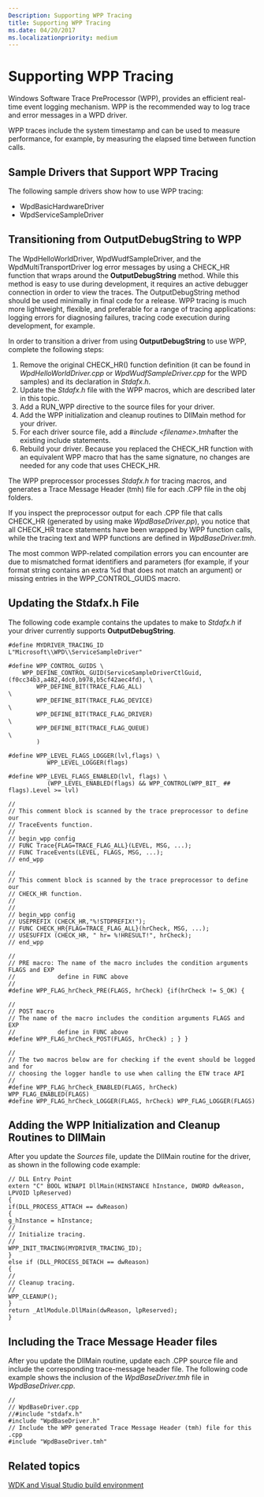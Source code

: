 ```yaml
---
Description: Supporting WPP Tracing
title: Supporting WPP Tracing
ms.date: 04/20/2017
ms.localizationpriority: medium
---
```


# Supporting WPP Tracing


Windows Software Trace PreProcessor (WPP), provides an efficient real-time event logging mechanism. WPP is the recommended way to log trace and error messages in a WPD driver.

WPP traces include the system timestamp and can be used to measure performance, for example, by measuring the elapsed time between function calls.

## <span id="Sample_Drivers_that_Support_WPP_Tracing"></span><span id="sample_drivers_that_support_wpp_tracing"></span><span id="SAMPLE_DRIVERS_THAT_SUPPORT_WPP_TRACING"></span>Sample Drivers that Support WPP Tracing


The following sample drivers show how to use WPP tracing:

-   WpdBasicHardwareDriver
-   WpdServiceSampleDriver

## <span id="Transitioning_from_OutputDebugString_to_WPP"></span><span id="transitioning_from_outputdebugstring_to_wpp"></span><span id="TRANSITIONING_FROM_OUTPUTDEBUGSTRING_TO_WPP"></span>Transitioning from OutputDebugString to WPP


The WpdHelloWorldDriver, WpdWudfSampleDriver, and the WpdMultiTransportDriver log error messages by using a CHECK\_HR function that wraps around the **OutputDebugString** method. While this method is easy to use during development, it requires an active debugger connection in order to view the traces. The OutputDebugString method should be used minimally in final code for a release. WPP tracing is much more lightweight, flexible, and preferable for a range of tracing applications: logging errors for diagnosing failures, tracing code execution during development, for example.

In order to transition a driver from using **OutputDebugString** to use WPP, complete the following steps:

1.  Remove the original CHECK\_HR() function definition (it can be found in *WpdHelloWorldDriver.cpp* or *WpdWudfSampleDriver.cpp* for the WPD samples) and its declaration in *Stdafx.h*.
2.  Update the *Stdafx.h* file with the WPP macros, which are described later in this topic.
3.  Add a RUN\_WPP directive to the source files for your driver.
4.  Add the WPP initialization and cleanup routines to DllMain method for your driver.
5.  For each driver source file, add a *\#include &lt;filename&gt;.tmh*after the existing include statements.
6.  Rebuild your driver. Because you replaced the CHECK\_HR function with an equivalent WPP macro that has the same signature, no changes are needed for any code that uses CHECK\_HR.

The WPP preprocessor processes *Stdafx.h* for tracing macros, and generates a Trace Message Header (tmh) file for each .CPP file in the obj folders.

If you inspect the preprocessor output for each .CPP file that calls CHECK\_HR (generated by using make *WpdBaseDriver.pp*), you notice that all CHECK\_HR trace statements have been wrapped by WPP function calls, while the tracing text and WPP functions are defined in *WpdBaseDriver.tmh*.

The most common WPP-related compilation errors you can encounter are due to mismatched format identifiers and parameters (for example, if your format string contains an extra %d that does not match an argument) or missing entries in the WPP\_CONTROL\_GUIDS macro.

## <span id="updating_the_stdafx.h_file"></span><span id="UPDATING_THE_STDAFX.H_FILE"></span>Updating the Stdafx.h File


The following code example contains the updates to make to *Stdafx.h* if your driver currently supports **OutputDebugString**.

```ManagedCPlusPlus
#define MYDRIVER_TRACING_ID      L"Microsoft\\WPD\\ServiceSampleDriver"

#define WPP_CONTROL_GUIDS \
    WPP_DEFINE_CONTROL_GUID(ServiceSampleDriverCtlGuid,(f0cc34b3,a482,4dc0,b978,b5cf42aec4fd), \
        WPP_DEFINE_BIT(TRACE_FLAG_ALL)                                      \
        WPP_DEFINE_BIT(TRACE_FLAG_DEVICE)                                   \
        WPP_DEFINE_BIT(TRACE_FLAG_DRIVER)                                   \
        WPP_DEFINE_BIT(TRACE_FLAG_QUEUE)                                    \
        )

#define WPP_LEVEL_FLAGS_LOGGER(lvl,flags) \
           WPP_LEVEL_LOGGER(flags)

#define WPP_LEVEL_FLAGS_ENABLED(lvl, flags) \
           (WPP_LEVEL_ENABLED(flags) && WPP_CONTROL(WPP_BIT_ ## flags).Level >= lvl)

//
// This comment block is scanned by the trace preprocessor to define our
// TraceEvents function.
//
// begin_wpp config
// FUNC Trace{FLAG=TRACE_FLAG_ALL}(LEVEL, MSG, ...);
// FUNC TraceEvents(LEVEL, FLAGS, MSG, ...);
// end_wpp

//
// This comment block is scanned by the trace preprocessor to define our
// CHECK_HR function.
//
//
// begin_wpp config
// USEPREFIX (CHECK_HR,"%!STDPREFIX!");
// FUNC CHECK_HR{FLAG=TRACE_FLAG_ALL}(hrCheck, MSG, ...);
// USESUFFIX (CHECK_HR, " hr= %!HRESULT!", hrCheck);
// end_wpp

//
// PRE macro: The name of the macro includes the condition arguments FLAGS and EXP
//            define in FUNC above
//
#define WPP_FLAG_hrCheck_PRE(FLAGS, hrCheck) {if(hrCheck != S_OK) {

//
// POST macro
// The name of the macro includes the condition arguments FLAGS and EXP
//            define in FUNC above
#define WPP_FLAG_hrCheck_POST(FLAGS, hrCheck) ; } }

//
// The two macros below are for checking if the event should be logged and for
// choosing the logger handle to use when calling the ETW trace API
//
#define WPP_FLAG_hrCheck_ENABLED(FLAGS, hrCheck) WPP_FLAG_ENABLED(FLAGS)
#define WPP_FLAG_hrCheck_LOGGER(FLAGS, hrCheck) WPP_FLAG_LOGGER(FLAGS)
```

## <span id="Adding_the_WPP_Initialization_and_Cleanup_Routines_to_DllMain"></span><span id="adding_the_wpp_initialization_and_cleanup_routines_to_dllmain"></span><span id="ADDING_THE_WPP_INITIALIZATION_AND_CLEANUP_ROUTINES_TO_DLLMAIN"></span>Adding the WPP Initialization and Cleanup Routines to DllMain


After you update the *Sources* file, update the DllMain routine for the driver, as shown in the following code example:

```ManagedCPlusPlus
// DLL Entry Point
extern "C" BOOL WINAPI DllMain(HINSTANCE hInstance, DWORD dwReason, LPVOID lpReserved)
{    
if(DLL_PROCESS_ATTACH == dwReason)    
{        
g_hInstance = hInstance;              
//        
// Initialize tracing.        
//        
WPP_INIT_TRACING(MYDRIVER_TRACING_ID);    
}    
else if (DLL_PROCESS_DETACH == dwReason)    
{        
//        
// Cleanup tracing.        
//        
WPP_CLEANUP();    
}    
return _AtlModule.DllMain(dwReason, lpReserved);
}
```

## <span id="Including_the_Trace_Message_Header_files"></span><span id="including_the_trace_message_header_files"></span><span id="INCLUDING_THE_TRACE_MESSAGE_HEADER_FILES"></span>Including the Trace Message Header files


After you update the DllMain routine, update each .CPP source file and include the corresponding trace-message header file. The following code example shows the inclusion of the *WpdBaseDriver.tmh* file in *WpdBaseDriver.cpp*.

```ManagedCPlusPlus
//
// WpdBaseDriver.cpp
//#include "stdafx.h"
#include "WpdBaseDriver.h"
// Include the WPP generated Trace Message Header (tmh) file for this .cpp
#include "WpdBaseDriver.tmh"
```

## <span id="related_topics"></span>Related topics


[WDK and Visual Studio build environment](https://docs.microsoft.com/windows-hardware/drivers/devtest/wdk-and-visual-studio-build-environment)

 

 






